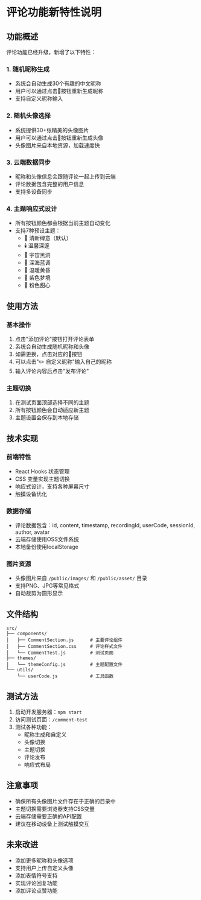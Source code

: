 # 评论功能新特性说明

## 功能概述

评论功能已经升级，新增了以下特性：

### 1. 随机昵称生成
- 系统会自动生成30个有趣的中文昵称
- 用户可以通过点击🔄按钮重新生成昵称
- 支持自定义昵称输入

### 2. 随机头像选择
- 系统提供30+张精美的头像图片
- 用户可以通过点击🔄按钮重新生成头像
- 头像图片来自本地资源，加载速度快

### 3. 云端数据同步
- 昵称和头像信息会跟随评论一起上传到云端
- 评论数据包含完整的用户信息
- 支持多设备同步

### 4. 主题响应式设计
- 所有按钮颜色都会根据当前主题自动变化
- 支持7种预设主题：
  - 🌿 清新绿意（默认）
  - 🕯️ 温馨深邃
  - 🌙 宇宙黑洞
  - 🌊 深海蓝调
  - 🌅 温暖黄昏
  - 🔮 紫色梦境
  - 🌸 粉色甜心

## 使用方法

### 基本操作
1. 点击"添加评论"按钮打开评论表单
2. 系统会自动生成随机昵称和头像
3. 如需更换，点击对应的🔄按钮
4. 可以点击"✏️ 自定义昵称"输入自己的昵称
5. 输入评论内容后点击"发布评论"

### 主题切换
1. 在测试页面顶部选择不同的主题
2. 所有按钮颜色会自动适应新主题
3. 主题设置会保存到本地存储

## 技术实现

### 前端特性
- React Hooks 状态管理
- CSS 变量实现主题切换
- 响应式设计，支持各种屏幕尺寸
- 触摸设备优化

### 数据存储
- 评论数据包含：id, content, timestamp, recordingId, userCode, sessionId, author, avatar
- 云端存储使用OSS文件系统
- 本地备份使用localStorage

### 图片资源
- 头像图片来自 `/public/images/` 和 `/public/asset/` 目录
- 支持PNG、JPG等常见格式
- 自动裁剪为圆形显示

## 文件结构

```
src/
├── components/
│   ├── CommentSection.js      # 主要评论组件
│   ├── CommentSection.css     # 评论样式文件
│   └── CommentTest.js         # 测试页面
├── themes/
│   └── themeConfig.js         # 主题配置文件
└── utils/
    └── userCode.js            # 工具函数
```

## 测试方法

1. 启动开发服务器：`npm start`
2. 访问测试页面：`/comment-test`
3. 测试各种功能：
   - 昵称生成和自定义
   - 头像切换
   - 主题切换
   - 评论发布
   - 响应式布局

## 注意事项

- 确保所有头像图片文件存在于正确的目录中
- 主题切换需要浏览器支持CSS变量
- 云端存储需要正确的API配置
- 建议在移动设备上测试触摸交互

## 未来改进

- 添加更多昵称和头像选项
- 支持用户上传自定义头像
- 添加表情符号支持
- 实现评论回复功能
- 添加评论点赞功能
